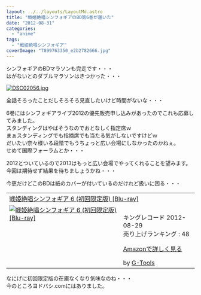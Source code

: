 ```yaml
---
layout: ../../layouts/LayoutMd.astro
title: "戦姫絶唱シンフォギアのBD第6巻が届いた"
date: "2012-08-31"
categories: 
  - "anime"
tags: 
  - "戦姫絶唱シンフォギア"
coverImage: "7899763350_e2b2782666.jpg"
---
```


シンフォギアのBDマラソンも完走です・・・  
はがないとのダブルマラソンはきつかった・・・

[![DSC02056.jpg](/wp/images/9029360567_6dc6922962.jpg)](http://www.flickr.com/photos/67522130@N08/9029360567/ "DSC02056.jpg")

全話そろったことだしそろそろ見直したいけど時間がないな・・・

6巻にはシンフォギアライブ2012の優先販売申し込みがあったのでこれも応募してみました。  
スタンディングはやばそうなのでおとなしく指定席ｗ  
まぁスタンディングでも指摘席でも当たる気がしないですけどｗ  
だいたい奈々様いる段階でもうちょっと広い会場にしなかったのかねぇ。  
せめて国際フォーラムとか・・・

2012とついているので2013はもっと広い会場でやってくれることを望みます。  
今回は期待せず結果を待ちましょうかね・・・

今更だけどこのBDは紙のカバーが付いているのだけれど扱いに困る・・・

<table cellpadding="5" border="0"><tbody><tr><td colspan="2"><a href="https://www.amazon.co.jp/exec/obidos/ASIN/B00729LAK6/mizuka123-22/" target="_blank">戦姫絶唱シンフォギア 6 (初回限定版) [Blu-ray]</a></td></tr><tr><td valign="top"><a href="https://www.amazon.co.jp/exec/obidos/ASIN/B00729LAK6/mizuka123-22/" target="_blank"><img border="0" alt="戦姫絶唱シンフォギア 6 (初回限定版) [Blu-ray]" src="images/51GN-nKkmjL._SL160_.jpg"></a></td><td valign="top"><span><br>キングレコード 2012-08-29<br>売り上げランキング : 48<p><a href="https://www.amazon.co.jp/exec/obidos/ASIN/B00729LAK6/mizuka123-22/" target="_blank">Amazonで詳しく見る</a></p><span>by <a href="http://www.goodpic.com/mt/aws/index.html">G-Tools</a></span></span></td></tr></tbody></table>

なにげに初回限定版の在庫なくなり気味なのね・・・  
今のところヨドバシ.comにはありました。
